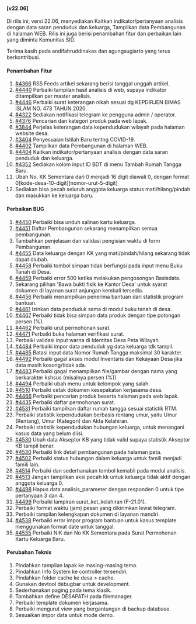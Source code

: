 #### [v22.06]

Di rilis ini, versi 22.06, menyediakan Kaitkan indikator/pertanyaan analisis dengan data saran penduduk dan keluarga, Tampilkan data Pembangunan di halaman WEB. Rilis ini juga berisi penambahan fitur dan perbaikan lain yang diminta Komunitas SID.

Terima kasih pada andifahruddinakas dan agungsugiarto yang terus berkontribusi.

#### Penambahan Fitur

1. [#4366](https://github.com/OpenSID/OpenSID/issues/4366) RSS Feeds artikel sekarang berisi tanggal unggah artikel.
2. [#4440](https://github.com/OpenSID/OpenSID/issues/4440) Perbaiki tampilan hasil analisis di web, supaya indikator ditampilkan per master analisis.
3. [#4446](https://github.com/OpenSID/OpenSID/issues/4446) Perbaiki surat keterangan nikah sesuai dg KEPDIRJEN BIMAS ISLAM NO. 473 TAHUN 2020.
4. [#4322](https://github.com/OpenSID/OpenSID/issues/4322) Sediakan notifikasi telegram ke pengguna admin / operator.
5. [#4376](https://github.com/OpenSID/OpenSID/issues/4376) Pencarian dan kategori produk pada web lapak.
6. [#3844](https://github.com/OpenSID/OpenSID/issues/3844) Perjelas keterangan data kependudukan wilayah pada halaman website desa.
7. [#3404](https://github.com/OpenSID/OpenSID/issues/3404) Penyesuaian Istilah Baru tentng COVID-19.
8. [#4402](https://github.com/OpenSID/OpenSID/issues/4402) Tampilkan data Pembangunan di halaman WEB.
9. [#4404](https://github.com/OpenSID/OpenSID/issues/4404) Kaitkan indikator/pertanyaan analisis dengan data saran penduduk dan keluarga.
10. [#4352](https://github.com/OpenSID/OpenSID/issues/4352) Sediakan kolom input ID BDT di menu Tambah Rumah Tangga Baru.
11. Ubah No. KK Sementara dari 0 menjadi 16 digit diawali 0, dengan format 0[kode-desa-10-digit][nomor-urut-5-digit]
12. Sediakan bisa pecah seluruh anggota keluarga status mati/hilang/pindah dan masukkan ke keluarga baru.


#### Perbaikan BUG

1. [#4450](https://github.com/OpenSID/OpenSID/issues/4450) Perbaiki bisa unduh salinan kartu keluarga.
2. [#4451](https://github.com/OpenSID/OpenSID/issues/4451) Daftar Pembangunan sekarang menampilkan semua pembangunan.
3. Tambahkan penjelasan dan validasi pengisian waktu di form Pembangunan.
4. [#4455](https://github.com/OpenSID/OpenSID/issues/4455) Data keluarga dengan KK yang mati/pindah/hilang sekarang tidak dapat diubah.
5. [#4458](https://github.com/OpenSID/OpenSID/issues/4458) Perbaiki tombol simpan tidak berfungsi pada input menu Buku Tanah di Desa.
6. [#4459](https://github.com/OpenSID/OpenSID/issues/4459) Perbaiki error 500 ketika melakukan pengosongan Basisdata.
7. Sekarang pilihan 'Bawa bukti fisik ke Kantor Desa' untuk syarat dokumen di layanan surat anjungan kembali tersedia.
8. [#4456](https://github.com/OpenSID/OpenSID/issues/4456) Perbaiki menampilkan penerima bantuan dari statistik program bantuan.
9. [#4461](https://github.com/OpenSID/OpenSID/issues/4461) Izinkan data penduduk sama di modul buku tanah di desa.
10. [#4467](https://github.com/OpenSID/OpenSID/issues/4467) Perbaiki tidak bisa simpan data produk dengan tipe potongan persen (%).
11. [#4462](https://github.com/OpenSID/OpenSID/issues/4462) Perbaiki urut permohonan surat.
12. [#4471](https://github.com/OpenSID/OpenSID/issues/4471) Perbaiki buka halaman verifikasi surat.
13. Perbaiki validasi input warna di Identitas Desa Peta Wilayah
14. [#4484](https://github.com/OpenSID/OpenSID/issues/4484) Perbaiki impor data penduduk yg data keluarga tdk tampil.
15. [#4485](https://github.com/OpenSID/OpenSID/issues/4485) Batasi input data Nomor Rumah Tangga maksimal 30 karakter.
16. [#4492](https://github.com/OpenSID/OpenSID/issues/4492) Perbaiki gagal akses modul Inventaris dan Kekayaan Desa jika data masih kosong/tidak ada.
17. [#4483](https://github.com/OpenSID/OpenSID/issues/4483) Perbaiki gagal menampilkan file/gambar dengan nama yang berkarakter kshsus (misalnya persen (%)).
18. [#4494](https://github.com/OpenSID/OpenSID/issues/4494) Perbaiki ubah menu untuk kelompok yang salah.
19. [#4510](https://github.com/OpenSID/OpenSID/issues/4510) Perbaiki cetak dokumen kesepakatan kerjasama desa.
20. [#4466](https://github.com/OpenSID/OpenSID/issues/4466) Perbaiki pencarian produk beserta halaman pada web lapak.
21. [#4435](https://github.com/OpenSID/OpenSID/issues/4435) Perbaiki daftar permohonan surat.
22. [#4531](https://github.com/OpenSID/OpenSID/issues/4531) Perbaiki tampilkan daftar rumah tangga sesuai statistik RTM.
23. Perbaiki statistik kependudukan berbasis rentang umur, yaitu Umur (Rentang), Umur (Kategori) dan Akta Kelahiran.
24. Perbaiki statistik kependudukan hubungan keluarga, untuk menangani kasus data yang belum diisi.
25. [#4530](https://github.com/OpenSID/OpenSID/issues/4530) Ubah data Akseptor KB yang tidak valid supaya statistik Akseptor KB tampil benar.
26. [#4530](https://github.com/OpenSID/OpenSID/issues/4532) Perbaiki link detail pembangunan pada halaman peta.
27. [#4502](https://github.com/OpenSID/OpenSID/issues/4502) Perbaiki status hubungan dalam keluarga untuk famili menjadi famili lain.
28. [#4514](https://github.com/OpenSID/OpenSID/issues/4514) Perbaiki dan sederhanakan tombol kemabli pada modul analisis.
29. [#4513](https://github.com/OpenSID/OpenSID/issues/4513) Jangan tampilkan aksi pecah kk untuk keluarga tidak aktif dengan anggota keluarga 0.
30. [#4498](https://github.com/OpenSID/OpenSID/issues/4498) Hapus data analisis_parameter dengan responden 0 untuk tipe pertanyaan 3 dan 4.
31. [#4499](https://github.com/OpenSID/OpenSID/issues/4499) Perbaiki lampiran surat_ket_kelahiran (F-21.01).
32. Perbaiki format waktu (jam) pesan yang dikirimkan lewat telegram.
33. Perbaiki tampilan kelengkapan dokumen di layanan mandiri.
34. [#4538](https://github.com/OpenSID/OpenSID/issues/4538) Perbaiki error impor program bantuan untuk kasus template menggunakan format date untuk tanggal.
35. [#4535](https://github.com/OpenSID/OpenSID/issues/4535) Perbaiki NIK dan No KK Sementara pada Surat Permohonan Kartu Keluarga Baru.


#### Perubahan Teknis

1. Pindahkan tampilan lapak ke masing-masing tema.
2. Pindahkan Info System ke controller tersendiri.
3. Pindahkan folder cache ke desa > cache.
4. Gunakan devtool debugbar untuk development.
5. Sederhanakan paging pada tema klasik.
6. Tambahkan define DESAPATH pada filemanager.
7. Perbaiki template dokumen kerjasama.
8. Perbaiki mengurut view yang bergantungan di backup database.
9. Sesuaikan impor data untuk mode demo.
